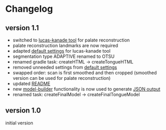 # Changelog

## version 1.1

- switched to [lucas-kanade tool][1] for palate reconstruction
- palate reconstruction landmarks are now required
- adapted [default settings][2] for lucas-kanade tool
- segmentation type ADAPTIVE renamed to OTSU
- renamed gradle task: createHTML -> createTongueHTML
- removed unneeded settings from [default settings][2]
- swapped order: scan is first smoothed and then cropped (smoothed version can be used for palate reconstruction)
- updated [README][3]
- new [model-builder][4] functionality is now used to generate [JSON output][5]
- renamed task: createFinalModel -> createFinalTongueModel

[1]:https://github.com/m2ci-msp/mri-shape-tools/blob/master/lucas-kanade
[2]:./resources/settings/default.groovy
[3]:./README.md
[4]:https://github.com/m2ci-msp/mri-shape-tools/blob/master/model-builder
[5]:https://github.com/m2ci-msp/mri-shape-tools/blob/master/dataFormats/modelJson.md

## version 1.0

initial version
